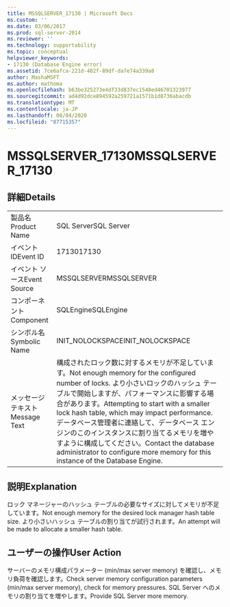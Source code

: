 ```yaml
---
title: MSSQLSERVER_17130 | Microsoft Docs
ms.custom: ''
ms.date: 03/06/2017
ms.prod: sql-server-2014
ms.reviewer: ''
ms.technology: supportability
ms.topic: conceptual
helpviewer_keywords:
- 17130 (Database Engine error)
ms.assetid: 7ce6afca-221d-402f-89df-da7e74a339a8
author: MashaMSFT
ms.author: mathoma
ms.openlocfilehash: b63be325273e4df33d837ec1548ed46701323977
ms.sourcegitcommit: ad4d92dce894592a259721a1571b1d8736abacdb
ms.translationtype: MT
ms.contentlocale: ja-JP
ms.lasthandoff: 08/04/2020
ms.locfileid: "87715357"
---
```

# <a name="mssqlserver_17130"></a><span data-ttu-id="6b258-102">MSSQLSERVER_17130</span><span class="sxs-lookup"><span data-stu-id="6b258-102">MSSQLSERVER_17130</span></span>
    
## <a name="details"></a><span data-ttu-id="6b258-103">詳細</span><span class="sxs-lookup"><span data-stu-id="6b258-103">Details</span></span>  
  
|||  
|-|-|  
|<span data-ttu-id="6b258-104">製品名</span><span class="sxs-lookup"><span data-stu-id="6b258-104">Product Name</span></span>|<span data-ttu-id="6b258-105">SQL Server</span><span class="sxs-lookup"><span data-stu-id="6b258-105">SQL Server</span></span>|  
|<span data-ttu-id="6b258-106">イベント ID</span><span class="sxs-lookup"><span data-stu-id="6b258-106">Event ID</span></span>|<span data-ttu-id="6b258-107">17130</span><span class="sxs-lookup"><span data-stu-id="6b258-107">17130</span></span>|  
|<span data-ttu-id="6b258-108">イベント ソース</span><span class="sxs-lookup"><span data-stu-id="6b258-108">Event Source</span></span>|<span data-ttu-id="6b258-109">MSSQLSERVER</span><span class="sxs-lookup"><span data-stu-id="6b258-109">MSSQLSERVER</span></span>|  
|<span data-ttu-id="6b258-110">コンポーネント</span><span class="sxs-lookup"><span data-stu-id="6b258-110">Component</span></span>|<span data-ttu-id="6b258-111">SQLEngine</span><span class="sxs-lookup"><span data-stu-id="6b258-111">SQLEngine</span></span>|  
|<span data-ttu-id="6b258-112">シンボル名</span><span class="sxs-lookup"><span data-stu-id="6b258-112">Symbolic Name</span></span>|<span data-ttu-id="6b258-113">INIT_NOLOCKSPACE</span><span class="sxs-lookup"><span data-stu-id="6b258-113">INIT_NOLOCKSPACE</span></span>|  
|<span data-ttu-id="6b258-114">メッセージ テキスト</span><span class="sxs-lookup"><span data-stu-id="6b258-114">Message Text</span></span>|<span data-ttu-id="6b258-115">構成されたロック数に対するメモリが不足しています。</span><span class="sxs-lookup"><span data-stu-id="6b258-115">Not enough memory for the configured number of locks.</span></span> <span data-ttu-id="6b258-116">より小さいロックのハッシュ テーブルで開始しますが、パフォーマンスに影響する場合があります。</span><span class="sxs-lookup"><span data-stu-id="6b258-116">Attempting to start with a smaller lock hash table, which may impact performance.</span></span> <span data-ttu-id="6b258-117">データベース管理者に連絡して、データベース エンジンのこのインスタンスに割り当てるメモリを増やすように構成してください。</span><span class="sxs-lookup"><span data-stu-id="6b258-117">Contact the database administrator to configure more memory for this instance of the Database Engine.</span></span>|  
  
## <a name="explanation"></a><span data-ttu-id="6b258-118">説明</span><span class="sxs-lookup"><span data-stu-id="6b258-118">Explanation</span></span>  
 <span data-ttu-id="6b258-119">ロック マネージャーのハッシュ テーブルの必要なサイズに対してメモリが不足しています。</span><span class="sxs-lookup"><span data-stu-id="6b258-119">Not enough memory for the desired lock manager hash table size.</span></span>  <span data-ttu-id="6b258-120">より小さいハッシュ テーブルの割り当てが試行されます。</span><span class="sxs-lookup"><span data-stu-id="6b258-120">An attempt will be made to allocate a smaller hash table.</span></span>  
  
## <a name="user-action"></a><span data-ttu-id="6b258-121">ユーザーの操作</span><span class="sxs-lookup"><span data-stu-id="6b258-121">User Action</span></span>  
 <span data-ttu-id="6b258-122">サーバーのメモリ構成パラメーター (min/max server memory) を確認し、メモリ負荷を確認します。</span><span class="sxs-lookup"><span data-stu-id="6b258-122">Check server memory configuration parameters (min/max server memory), check for memory pressures.</span></span> <span data-ttu-id="6b258-123">SQL Server へのメモリの割り当てを増やします。</span><span class="sxs-lookup"><span data-stu-id="6b258-123">Provide SQL Server more memory.</span></span>  
  
  

